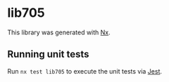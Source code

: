 # lib705

This library was generated with [Nx](https://nx.dev).

## Running unit tests

Run `nx test lib705` to execute the unit tests via [Jest](https://jestjs.io).
